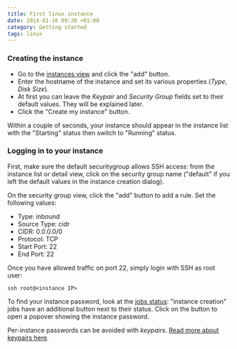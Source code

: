 ```yaml
---
title: First linux instance
date: 2014-01-16 09:28 +01:00
category: Getting started
tags: linux
---
```

### Creating the instance

* Go to the [instances view](/instances) and click the "add" button.
* Enter the hostname of the instance and set its various properties (*Type*,
  *Disk Size*).
* At first you can leave the *Keypair* and *Security Group* fields set to
  their default values. They will be explained later.
* Click the "Create my instance" button.

Within a couple of seconds, your instance should appear in the instance list
with the "Starting" status then switch to "Running" status.

### Logging in to your instance

First, make sure the default securitygroup allows SSH access: from the
instance list or detail view, click on the security group name ("default" if
you left the default values in the instance creation dialog).

On the security group view, click the "add" button to add a rule. Set the
following values:

* Type: inbound
* Source Type: cidr
* CIDR: 0.0.0.0/0
* Protocol: TCP
* Start Port: 22
* End Port: 22

Once you have allowed traffic on port 22, simply login with SSH as root user:

`ssh root@<instance IP>`

To find your instance password, look at the [jobs status](/jobs): "instance
creation" jobs have an additional button next to their status. Click on the
button to open a popover showing the instance password.

Per-instance passwords can be avoided with *keypairs*. [Read more about
keypairs
here](/documentation/open-cloud/tutorials/ssh-keypairs).
